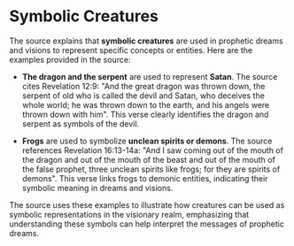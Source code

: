 ﻿# Symbolic Creatures

The source explains that **symbolic creatures** are used in prophetic dreams and visions to represent specific concepts or entities. Here are the examples provided in the source:

*   **The dragon and the serpent** are used to represent **Satan**. The source cites Revelation 12:9: "And the great dragon was thrown down, the serpent of old who is called the devil and Satan, who deceives the whole world; he was thrown down to the earth, and his angels were thrown down with him". This verse clearly identifies the dragon and serpent as symbols of the devil.

*  **Frogs** are used to symbolize **unclean spirits or demons**. The source references Revelation 16:13-14a: "And I saw coming out of the mouth of the dragon and out of the mouth of the beast and out of the mouth of the false prophet, three unclean spirits like frogs; for they are spirits of demons". This verse links frogs to demonic entities, indicating their symbolic meaning in dreams and visions.

The source uses these examples to illustrate how creatures can be used as symbolic representations in the visionary realm, emphasizing that understanding these symbols can help interpret the messages of prophetic dreams.

